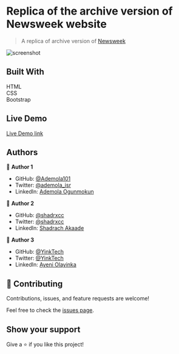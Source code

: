 # Replica of the archive version of Newsweek website
> A replica of archive version of [Newsweek](https://web.archive.org/web/20210120125445/https://www.newsweek.com/) 

![screenshot](https://user-images.githubusercontent.com/84777739/126615898-7121701d-6208-47b4-8380-5ea364923a52.jpg) 

## Built With 
HTML <br> CSS <br> Bootstrap

## Live Demo

[Live Demo link](https://ademola101.github.io/Bootstrap-Milestone/)

## Authors

👤 **Author 1**

- GitHub: [@Ademola101](https://github.com/Ademola101)
- Twitter: [@ademola_isr](https://twitter.com/ademola_isr)
- LinkedIn: [Ademola Ogunmokun](https://linkedin.com/in/ademola-ogunmokun-492575203)

👤 **Author 2**

- GitHub: [@shadrxcc](https://github.com/shadrxcc)
- Twitter: [@shadrxcc](https://twitter.com/shadrxcc)
- LinkedIn: [Shadrach Akaade](https://www.linkedin.com/in/shadrach-akaade-24a375189/)

👤 **Author 3**

- GitHub: [@YinkTech](https://github.com/yinktech)
- Twitter: [@YinkTech](https://twitter.com/yinktech)
- LinkedIn: [Ayeni Olayinka](https://www.linkedin.com/in/ayeni-olayinka-726181134/)

## 🤝 Contributing

Contributions, issues, and feature requests are welcome!

Feel free to check the [issues page](https://github.com/Ademola101/Bootstrap-Milestone/issues).

## Show your support

Give a ⭐️ if you like this project!


